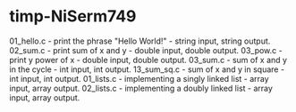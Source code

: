 # timp-NiSerm749
01_hello.c - print the phrase "Hello World!" - string input, string output.
02_sum.c - print sum of x and y - double input, double output.
03_pow.c - print y power of x - double input, double output.                      03_sum.c - sum of x and y in the cycle - int input, int output.
13_sum_sq.c - sum of x and y in square - int input, int output.                   01_lists.c - implementing a singly linked list - array input, array output.       02_lists.c - implementing a doubly linked list - array input, array output.
